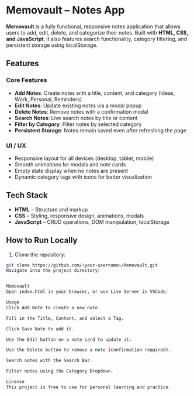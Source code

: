 # Memovault – Notes App

**Memovault** is a fully functional, responsive notes application that allows users to add, edit, delete, and categorize their notes. Built with **HTML, CSS, and JavaScript**, it also features search functionality, category filtering, and persistent storage using localStorage.

## Features

### Core Features
- **Add Notes**: Create notes with a title, content, and category (Ideas, Work, Personal, Reminders)
- **Edit Notes**: Update existing notes via a modal popup
- **Delete Notes**: Remove notes with a confirmation modal
- **Search Notes**: Live search notes by title or content
- **Filter by Category**: Filter notes by selected category
- **Persistent Storage**: Notes remain saved even after refreshing the page

### UI / UX
- Responsive layout for all devices (desktop, tablet, mobile)
- Smooth animations for modals and note cards
- Empty state display when no notes are present
- Dynamic category tags with icons for better visualization

## Tech Stack
- **HTML** – Structure and markup
- **CSS** – Styling, responsive design, animations, modals
- **JavaScript** – CRUD operations, DOM manipulation, localStorage

## How to Run Locally

1. Clone the repository:
```bash
git clone https://github.com/<your-username>/Memovault.git
Navigate into the project directory:


Memovault
Open index.html in your browser, or use Live Server in VSCode.

Usage
Click Add Note to create a new note.

Fill in the Title, Content, and select a Tag.

Click Save Note to add it.

Use the Edit button on a note card to update it.

Use the Delete button to remove a note (confirmation required).

Search notes with the Search Bar.

Filter notes using the Category Dropdown.

License
This project is free to use for personal learning and practice.

